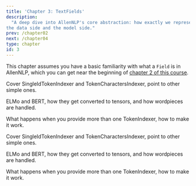 ```yaml
---
title: 'Chapter 3: TextFields'
description:
  "A deep dive into AllenNLP's core abstraction: how exactly we represent textual inputs, both on
the data side and the model side."
prev: /chapter02
next: /chapter04
type: chapter
id: 3
---
```


<textblock>

This chapter assumes you have a basic familiarity with what a `Field` is in AllenNLP, which you can
get near the beginning of [chapter 2 of this course](/chapter02).

</textblock>


<exercise id="1" title="The basic problem: text to features" type="slides">

<slides source="chapter03/01_the_basic_problem">
</slides>

</exercise>

<exercise id="2" title="The data side: TextFields" type="slides">

<slides source="chapter03/02_data_side">
</slides>

</exercise>

<exercise id="3" title="A simple TextField example">

Cover SingleIdTokenIndexer and TokenCharactersIndexer, point to other simple ones.

</exercise>

<exercise id="4" title="Contextualized representations in TextFields">

ELMo and BERT, how they get converted to tensors, and how wordpieces are handled.

</exercise>

<exercise id="5" title="Combining multiple TokenIndexers">

What happens when you provide more than one TokenIndexer, how to make it work.

</exercise>

<exercise id="6" title="The model side: TextFieldEmbedders" type="slides">

<slides source="chapter03/06_model_side">
</slides>

</exercise>

<exercise id="7" title="Embedding simple TextField inputs">

Cover SingleIdTokenIndexer and TokenCharactersIndexer, point to other simple ones.

</exercise>

<exercise id="8" title="Embedding contextualized inputs">

ELMo and BERT, how they get converted to tensors, and how wordpieces are handled.

</exercise>

<exercise id="9" title="Embedding text that has multiple TokenIndexers">

What happens when you provide more than one TokenIndexer, how to make it work.

</exercise>
